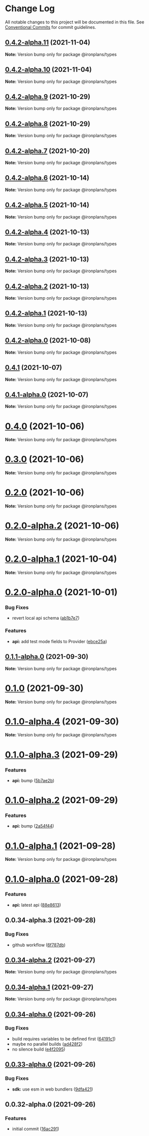 # Change Log

All notable changes to this project will be documented in this file.
See [Conventional Commits](https://conventionalcommits.org) for commit guidelines.

## [0.4.2-alpha.11](https://github.com/ironplans/js/compare/@ironplans/types@0.4.2-alpha.10...@ironplans/types@0.4.2-alpha.11) (2021-11-04)

**Note:** Version bump only for package @ironplans/types

## [0.4.2-alpha.10](https://github.com/ironplans/js/compare/@ironplans/types@0.4.2-alpha.9...@ironplans/types@0.4.2-alpha.10) (2021-11-04)

**Note:** Version bump only for package @ironplans/types

## [0.4.2-alpha.9](https://github.com/ironplans/js/compare/@ironplans/types@0.4.2-alpha.8...@ironplans/types@0.4.2-alpha.9) (2021-10-29)

**Note:** Version bump only for package @ironplans/types

## [0.4.2-alpha.8](https://github.com/ironplans/js/compare/@ironplans/types@0.4.2-alpha.7...@ironplans/types@0.4.2-alpha.8) (2021-10-29)

**Note:** Version bump only for package @ironplans/types

## [0.4.2-alpha.7](https://github.com/ironplans/js/compare/@ironplans/types@0.4.2-alpha.6...@ironplans/types@0.4.2-alpha.7) (2021-10-20)

**Note:** Version bump only for package @ironplans/types

## [0.4.2-alpha.6](https://github.com/ironplans/js/compare/@ironplans/types@0.4.2-alpha.5...@ironplans/types@0.4.2-alpha.6) (2021-10-14)

**Note:** Version bump only for package @ironplans/types

## [0.4.2-alpha.5](https://github.com/ironplans/js/compare/@ironplans/types@0.4.2-alpha.4...@ironplans/types@0.4.2-alpha.5) (2021-10-14)

**Note:** Version bump only for package @ironplans/types

## [0.4.2-alpha.4](https://github.com/ironplans/js/compare/@ironplans/types@0.4.2-alpha.3...@ironplans/types@0.4.2-alpha.4) (2021-10-13)

**Note:** Version bump only for package @ironplans/types

## [0.4.2-alpha.3](https://github.com/ironplans/js/compare/@ironplans/types@0.4.2-alpha.2...@ironplans/types@0.4.2-alpha.3) (2021-10-13)

**Note:** Version bump only for package @ironplans/types

## [0.4.2-alpha.2](https://github.com/ironplans/js/compare/@ironplans/types@0.4.2-alpha.1...@ironplans/types@0.4.2-alpha.2) (2021-10-13)

**Note:** Version bump only for package @ironplans/types

## [0.4.2-alpha.1](https://github.com/ironplans/js/compare/@ironplans/types@0.4.2-alpha.0...@ironplans/types@0.4.2-alpha.1) (2021-10-13)

**Note:** Version bump only for package @ironplans/types

## [0.4.2-alpha.0](https://github.com/ironplans/js/compare/@ironplans/types@0.4.1...@ironplans/types@0.4.2-alpha.0) (2021-10-08)

**Note:** Version bump only for package @ironplans/types

## [0.4.1](https://github.com/ironplans/js/compare/@ironplans/types@0.4.1-alpha.0...@ironplans/types@0.4.1) (2021-10-07)

**Note:** Version bump only for package @ironplans/types

## [0.4.1-alpha.0](https://github.com/ironplans/js/compare/@ironplans/types@0.4.0...@ironplans/types@0.4.1-alpha.0) (2021-10-07)

**Note:** Version bump only for package @ironplans/types

# [0.4.0](https://github.com/ironplans/js/compare/@ironplans/types@0.3.0...@ironplans/types@0.4.0) (2021-10-06)

**Note:** Version bump only for package @ironplans/types

# [0.3.0](https://github.com/ironplans/js/compare/@ironplans/types@0.2.0...@ironplans/types@0.3.0) (2021-10-06)

**Note:** Version bump only for package @ironplans/types

# [0.2.0](https://github.com/ironplans/js/compare/@ironplans/types@0.2.0-alpha.2...@ironplans/types@0.2.0) (2021-10-06)

**Note:** Version bump only for package @ironplans/types

# [0.2.0-alpha.2](https://github.com/ironplans/js/compare/@ironplans/types@0.2.0-alpha.1...@ironplans/types@0.2.0-alpha.2) (2021-10-06)

**Note:** Version bump only for package @ironplans/types

# [0.2.0-alpha.1](https://github.com/ironplans/js/compare/@ironplans/types@0.2.0-alpha.0...@ironplans/types@0.2.0-alpha.1) (2021-10-04)

**Note:** Version bump only for package @ironplans/types

# [0.2.0-alpha.0](https://github.com/ironplans/js/compare/@ironplans/types@0.1.1-alpha.0...@ironplans/types@0.2.0-alpha.0) (2021-10-01)

### Bug Fixes

- revert local api schema ([ab1b7e7](https://github.com/ironplans/js/commit/ab1b7e714909060c0e8cf8c151419cf394671882))

### Features

- **api:** add test mode fields to Provider ([ebce25a](https://github.com/ironplans/js/commit/ebce25a115730637eaca7417c9e5d6c899732f8b))

## [0.1.1-alpha.0](https://github.com/ironplans/js/compare/@ironplans/types@0.1.0...@ironplans/types@0.1.1-alpha.0) (2021-09-30)

**Note:** Version bump only for package @ironplans/types

# [0.1.0](https://github.com/ironplans/js/compare/@ironplans/types@0.1.0-alpha.4...@ironplans/types@0.1.0) (2021-09-30)

**Note:** Version bump only for package @ironplans/types

# [0.1.0-alpha.4](https://github.com/ironplans/js/compare/@ironplans/types@0.1.0-alpha.3...@ironplans/types@0.1.0-alpha.4) (2021-09-30)

**Note:** Version bump only for package @ironplans/types

# [0.1.0-alpha.3](https://github.com/ironplans/js/compare/@ironplans/types@0.1.0-alpha.2...@ironplans/types@0.1.0-alpha.3) (2021-09-29)

### Features

- **api:** bump ([5b7ae2b](https://github.com/ironplans/js/commit/5b7ae2b4be1c071f8f30769c0696eb754a10080c))

# [0.1.0-alpha.2](https://github.com/ironplans/js/compare/@ironplans/types@0.1.0-alpha.1...@ironplans/types@0.1.0-alpha.2) (2021-09-29)

### Features

- **api:** bump ([2a54f44](https://github.com/ironplans/js/commit/2a54f44b951f38b622bae4742a47c5e226bdb0d6))

# [0.1.0-alpha.1](https://github.com/ironplans/js/compare/@ironplans/types@0.1.0-alpha.0...@ironplans/types@0.1.0-alpha.1) (2021-09-28)

**Note:** Version bump only for package @ironplans/types

# [0.1.0-alpha.0](https://github.com/ironplans/js/compare/@ironplans/types@0.0.34-alpha.3...@ironplans/types@0.1.0-alpha.0) (2021-09-28)

### Features

- **api:** latest api ([88e8613](https://github.com/ironplans/js/commit/88e8613f51660d922a9de6baf9eea1f4f649d54b))

## 0.0.34-alpha.3 (2021-09-28)

### Bug Fixes

- github workflow ([6f787db](https://github.com/ironplans/js/commit/6f787db5378a5f1e8c676c06f8b9c529fd7b5ee6))

## [0.0.34-alpha.2](https://github.com/ironplans/js/compare/@ironplans/types@0.0.34-alpha.1...@ironplans/types@0.0.34-alpha.2) (2021-09-27)

**Note:** Version bump only for package @ironplans/types

## [0.0.34-alpha.1](https://github.com/ironplans/js/compare/@ironplans/types@0.0.34-alpha.0...@ironplans/types@0.0.34-alpha.1) (2021-09-27)

**Note:** Version bump only for package @ironplans/types

## [0.0.34-alpha.0](https://github.com/ironplans/js/compare/@ironplans/types@0.0.33-alpha.0...@ironplans/types@0.0.34-alpha.0) (2021-09-26)

### Bug Fixes

- build requires variables to be defined first ([64191c1](https://github.com/ironplans/js/commit/64191c1ebe7dd1dd86dff6dd69ae3caa317334d0))
- maybe no parallel builds ([ad428f2](https://github.com/ironplans/js/commit/ad428f2611c6d6b84fdf3bc876a292346ddfb042))
- no silence build ([e4f2095](https://github.com/ironplans/js/commit/e4f20959a493edb7367030a7cb08b549d5698ac4))

## [0.0.33-alpha.0](https://github.com/ironplans/js/compare/@ironplans/types@0.0.32-alpha.0...@ironplans/types@0.0.33-alpha.0) (2021-09-26)

### Bug Fixes

- **sdk:** use esm in web bundlers ([9dfa421](https://github.com/ironplans/js/commit/9dfa421ab2b99774c332b48f0203057dc1c67080))

## 0.0.32-alpha.0 (2021-09-26)

### Features

- initial commit ([16ac291](https://github.com/ironplans/js/commit/16ac291798864ac0956b3704da98a752d7244e43))
